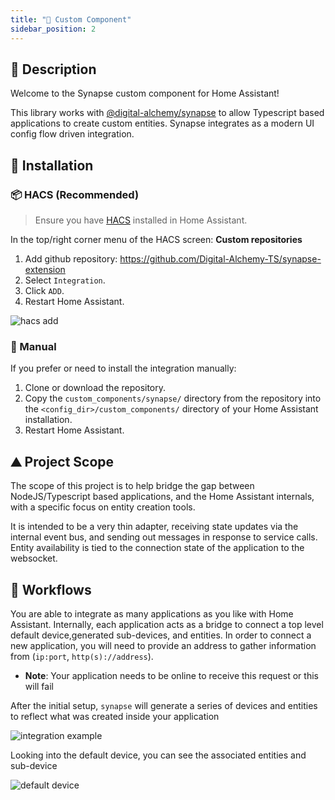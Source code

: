 ```yaml
---
title: "🧱 Custom Component"
sidebar_position: 2
---
```

## 📘 Description

Welcome to the Synapse custom component for Home Assistant!

This library works with [@digital-alchemy/synapse](/docs/home-automation/synapse) to allow Typescript based applications to create custom entities.
Synapse integrates as a modern UI config flow driven integration.

## 🚀 Installation

### 📦 HACS (Recommended)

> Ensure you have [HACS](https://hacs.xyz/) installed in Home Assistant.

In the top/right corner menu of the HACS screen: **Custom repositories**

1. Add github repository: https://github.com/Digital-Alchemy-TS/synapse-extension
2. Select `Integration`.
3. Click `ADD`.
4. Restart Home Assistant.

![hacs add](/img/hacs_add.png)

### 📁 Manual

If you prefer or need to install the integration manually:

1. Clone or download the repository.
2. Copy the `custom_components/synapse/` directory from the repository into the `<config_dir>/custom_components/` directory of your Home Assistant installation.
3. Restart Home Assistant.

## ⛰️ Project Scope

The scope of this project is to help bridge the gap between NodeJS/Typescript based applications, and the Home Assistant internals, with a specific focus on entity creation tools.

It is intended to be a very thin adapter, receiving state updates via the internal event bus, and sending out messages in response to service calls.
Entity availability is tied to the connection state of the application to the websocket.

## 🍝 Workflows

You are able to integrate as many applications as you like with Home Assistant.
Internally, each application acts as a bridge to connect a top level default device,generated sub-devices, and entities.
In order to connect a new application, you will need to provide an address to gather information from (`ip:port`, `http(s)://address`).

- **Note**: Your application needs to be online to receive this request or this will fail

After the initial setup, `synapse` will generate a series of devices and entities to reflect what was created inside your application

![integration example](/img/synapse_integration_example.png)

Looking into the default device, you can see the associated entities and sub-device

![default device](/img/synapse_default_device.png)
